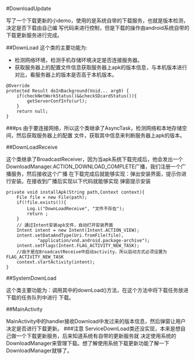#DownloadUpdate

写了一个下载更新的小demo，使用的是系统自带的下载服务，也就是版本检测，决定是否下载由自己编
写代码来进行控制，但是下载的操作由android系统自带的下载更新服务进行完成。

##DownLoad
这个类的主要功能为:

- 检测网络环境，检测手机存储环境决定是否连接服务器。
- 获取服务器上的配置文件信息获取服务器上apk的版本信息，与本机版本进行对比，看服务器上的版本是否高于本机版本。

<!-- lang:Java -->
    @Override
	protected Result doInBackground(Void... arg0) {
		if(checkNetWorkStatus()&&checkSDcardStatus()){
			getServerConfInfo(url);
		}
		return null;
	}
###ps
由于要连接网络，所以这个类继承了AsyncTask，检测网络和本地存储空间，然后获取服务器上的配置
文件，获取其中信息来判断服务器上apk的版本。

##DownLoadReceive

这个类继承了BroadcastReceiver，因为当apk系统下载完成后，他会发出一个DownloadManager.ACTION_DOWNLOAD_COMPLETE广播，我们注册一个广播服务，然后接收这个广播
在下载完成后就能够实现：弹出安装界面，提示你进行安装。在接收到广播后实现以下代码就能够实现
弹窗提示安装
<!-- lang:Java -->
	private void installApk(String path,Context context){
		File file = new File(path);
		if(!file.exists()){
			Log.i("DownLoadReceive", "文件不存在");
			return ;
		}
		// 通过Intent安装apk文件，自动打开安装界面
		Intent intent = new Intent(Intent.ACTION_VIEW);
		intent.setDataAndType(Uri.fromFile(file),
				"application/vnd.android.package-archive");
		intent.setFlags(Intent.FLAG_ACTIVITY_NEW_TASK);
		//由于是在BroadcastReceive中启动activity，所以启动方式必须设置为FLAG_ACTIVITY_NEW_TASK
		context.startActivity(intent);			
	}

##SystemDownLoad

这个类主要功能为：调用其中的downLoad()方法，在这个方法中将下载任务放进下载的任务队列中进行
下载。

##MainActivity

MainActivity中的handler接收Download中发过来的版本信息，然后弹窗让用户决定是否进行下载更新。
###注意
ServiceDownLoad类还没实现，本来是想自己做一个下载更新服务，后来知道系统有自带的更新服务就
决定使用系统的DownloadManager来管理下载。想了解使用系统下载更新功能了解一下DownloadManager就够了。


